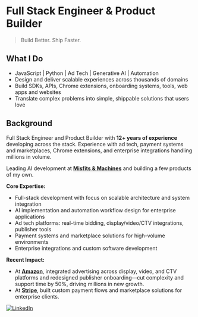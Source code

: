 # Full Stack Engineer & Product Builder

> Build Better. Ship Faster.

## What I Do 
- JavaScript | Python | Ad Tech | Generative AI | Automation
- Design and deliver scalable experiences across thousands of domains  
- Build SDKs, APIs, Chrome extensions, onboarding systems, tools, web apps and websites
- Translate complex problems into simple, shippable solutions that users love

## Background
Full Stack Engineer and Product Builder with **12+ years of experience** developing across the stack. Experience with ad tech, payment systems and marketplaces, Chrome extensions, and enterprise integrations handling millions in volume.

Leading AI development at **[Misfits & Machines](https://misfitsandmachines.com)** and building a few products of my own.

**Core Expertise:** 
- Full-stack development with focus on scalable architecture and system integration
- AI implementation and automation workflow design for enterprise applications
- Ad tech platforms: real-time bidding, display/video/CTV integrations, publisher tools
- Payment systems and marketplace solutions for high-volume environments
- Enterprise integrations and custom software development

**Recent Impact:**
- At **[Amazon](https://aps.amazon.com)**, integrated advertising across display, video, and CTV platforms and redesigned publisher onboarding—cut complexity and support time by 50%, driving millions in new growth.
- At **[Stripe](https://stripe.com)**, built custom payment flows and marketplace solutions for enterprise clients.

[![LinkedIn](https://custom-icon-badges.demolab.com/badge/LinkedIn-0A66C2?logo=linkedin-white&logoColor=fff)](https://www.linkedin.com/in/jcottam/)
